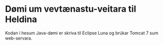 # Dømi um vevtænastu-veitara til  Heldina

Kodan í hesum Java-dømi er skriva til Eclipse Luna og brúkar Tomcat 7 sum web-servara.
